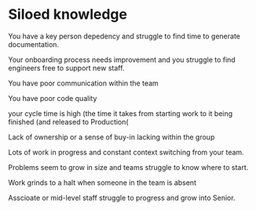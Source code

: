 

# Siloed knowledge

You have a key person depedency and struggle to find time to generate documentation.


Your onboarding process needs improvement and you struggle to find engineers free to support new staff.


You have poor communication within the team

You have poor code quality

your cycle time is high (the time it takes from starting work to it being finished (and released to Production(

Lack of ownership or a sense of buy-in lacking within the group


Lots of work in progress and constant context switching from your team.


Problems seem to grow in size and teams struggle to know where to start.


Work grinds to a halt when someone in the team is absent


Asscioate or mid-level staff struggle to progress and grow into Senior.

